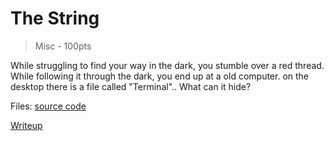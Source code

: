 # The String
> Misc - 100pts

While struggling to find your way in the dark, you stumble over a red thread. While following it through the dark, you end up at a old computer. on the desktop there is a file called "Terminal".. What can it hide?

Files: 
[source code](./src/)

[Writeup](./writeup.md) 
